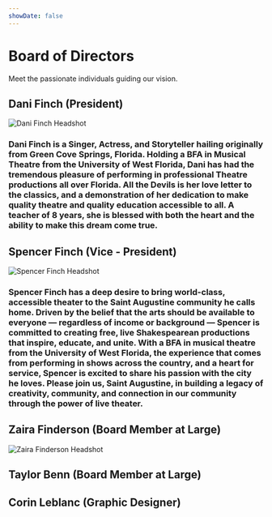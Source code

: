 ```yaml
---
showDate: false
---
```


# Board of Directors

Meet the passionate individuals guiding our vision.

## Dani Finch (President)

![Dani Finch Headshot](dani.jpeg)

### Dani Finch is a Singer, Actress, and Storyteller hailing originally from Green Cove Springs, Florida. Holding a BFA in Musical Theatre from the University of West Florida, Dani has had the tremendous pleasure of performing in professional Theatre productions all over Florida. All the Devils is her love letter to the classics, and a demonstration of her dedication to make quality theatre and quality education accessible to all. A teacher of 8 years, she is blessed with both the heart and the ability to make this dream come true.

## Spencer Finch (Vice - President)

![Spencer Finch Headshot](spencer.jpg)

### Spencer Finch has a deep desire to bring world-class, accessible theater to the Saint Augustine community he calls home. Driven by the belief that the arts should be available to everyone — regardless of income or background — Spencer is committed to creating free, live Shakespearean productions that inspire, educate, and unite. With a BFA in musical theatre from the University of West Florida, the experience that comes from performing in shows across the country, and a heart for service, Spencer is excited to share his passion with the city he loves. Please join us, Saint Augustine, in building a legacy of creativity, community, and connection in our community through the power of live theater.

## Zaira Finderson (Board Member at Large)

![Zaira Finderson Headshot](zaira.jpeg)

## Taylor Benn (Board Member at Large)

<!---
No image yet
-->

## Corin Leblanc (Graphic Designer)

<!---
No image yet
-->
